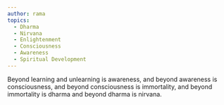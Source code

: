 ```yaml
---
author: rama
topics:
  - Dharma
  - Nirvana
  - Enlightenment
  - Consciousness
  - Awareness
  - Spiritual Development
---
```


Beyond learning and unlearning is awareness, and beyond awareness is consciousness, and beyond consciousness is immortality, and beyond immortality is dharma and beyond dharma is nirvana.
